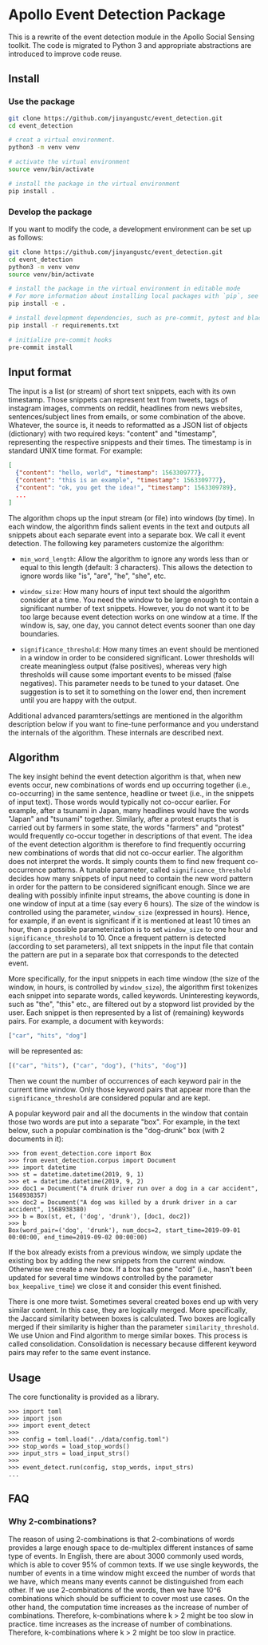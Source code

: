 # Apollo Event Detection Package

This is a rewrite of the event detection module in the Apollo Social Sensing toolkit. The code is migrated to Python 3 and
appropriate abstractions are introduced to improve code reuse.

## Install

### Use the package

```bash
git clone https://github.com/jinyangustc/event_detection.git
cd event_detection

# creat a virtual environment.
python3 -m venv venv

# activate the virtual environment
source venv/bin/activate

# install the package in the virtual environment
pip install .
```

### Develop the package

If you want to modify the code, a development environment can be set up as follows:
```bash
git clone https://github.com/jinyangustc/event_detection.git
cd event_detection
python3 -m venv venv
source venv/bin/activate

# install the package in the virtual environment in editable mode
# For more information about installing local packages with `pip`, see `pip help install`
pip install -e .

# install development dependencies, such as pre-commit, pytest and black, etc.
pip install -r requirements.txt

# initialize pre-commit hooks
pre-commit install
```
## Input format

The input is a list (or stream) of short text snippets, each with its own timestamp. Those snippets can represent text from tweets, tags of instagram images, comments on reddit, headlines from news websites, sentences/subject lines from emails, or some combination of the above. Whatever, the source is, it needs to reformatted as a JSON list of objects (dictionary) with two required keys: "content" and "timestamp", representing the respective snippests and their times. The timestamp is in standard UNIX time format. For example: 

```json
[
  {"content": "hello, world", "timestamp": 1563309777},
  {"content": "this is an example", "timestamp": 1563309777},
  {"content": "ok, you get the idea!", "timestamp": 1563309789},
  ...
]
```

The algorithm chops up the input stream (or file) into windows (by time). In each window, the algorithm finds salient events in the text and outputs all snippets about each separate event into a separate box. We call it event detection. The following key parameters customize the algorithm:

- `min_word_length`: Allow the algorithm to ignore any words less than or equal to this length (default: 3 characters). This allows the detection to ignore words like "is", "are", "he", "she", etc.

- `window_size`: How many hours of input text should the algorithm consider at a time. You need the window to be large enough to contain a significant number of text snippets. However, you do not want it to be too large because event detection works on one window at a time. If the window is, say, one day, you cannot detect events sooner than one day boundaries.

- `significance_threshold`: How many times an event should be mentioned in a window in order to be considered significant. Lower thresholds will create meaningless output (false positives), whereas very high thresholds will cause some important events to be missed (false negatives). This parameter needs to be tuned to your dataset. One suggestion is to set it to something on the lower end, then increment until you are happy with the output.

Additional advanced paramters/settings are mentioned in the algorithm description below if you want to fine-tune performance and you understand the internals of the algorithm. These internals are described next.

## Algorithm

The key insight behind the event detection algorithm is that, when new events occur, new combinations of words end up occurring together (i.e., co-occurring) in the same sentence, headline or tweet (i.e., in the snippets of input text). Those words would typically not co-occur earlier. For example, after a tsunami in Japan, many headlines would have the words "Japan" and "tsunami" together. Similarly, after a protest erupts that is carried out by farmers in some state, the words "farmers" and "protest" would frequently co-occur together in descriptions of that event. The idea of the event detection algorithm is therefore to find frequently occurring new combinations of words that did not co-occur earlier. The algorithm does not interpret the words. It simply counts them to find new frequent co-occurrence patterns. A tunable parameter, called `significance_threshold` decides how many snippets of input need to contain the new word pattern in order for the pattern to be considered significant enough. Since we are dealing with possibly infinite input streams, the above counting is done in one window of input at a time (say every 6 hours). The size of the window is controlled using the parameter, `window_size` (expressed in hours). Hence, for example, if an event is significant if it is mentioned at least 10 times an hour, then  a possible parameterization is to set `window_size` to one hour and `significance_threshold` to 10. Once a frequent pattern is detected (according to set parameters), all text snippets in the input file that contain the pattern are put in a separate box that corresponds to the detected event. 

More specifically, for the input snippets in each time window (the size of the window, in hours, is controlled by `window_size`), the algorithm first tokenizes each snippet into separate words, called 
keywords. Uninteresting keywords, such as "the", "this" etc., are filtered out by a stopword list provided by the
user. Each snippet is then represented by a list of (remaining) keywords pairs. For example, a document with
keywords:
```python
["car", "hits", "dog"]
```
will be represented as:
```python
[("car", "hits"), ("car", "dog"), ("hits", "dog")]
```
Then we count the number of occurrences of each keyword pair in the current time window. Only those keyword pairs that
appear more than the `significance_threshold` are considered popular and are kept.

A popular keyword pair and all the documents in the window that contain those two words are put into a separate "box". For
example, in the text below, such a popular combination is the "dog-drunk" box (with 2 documents in it):
```text
>>> from event_detection.core import Box
>>> from event_detection.corpus import Document
>>> import datetime
>>> st = datetime.datetime(2019, 9, 1)
>>> et = datetime.datetime(2019, 9, 2)
>>> doc1 = Document("A drunk driver run over a dog in a car accident", 1568938357)
>>> doc2 = Document("A dog was killed by a drunk driver in a car accident", 1568938380)
>>> b = Box(st, et, ('dog', 'drunk'), [doc1, doc2])
>>> b
Box(word_pair=('dog', 'drunk'), num_docs=2, start_time=2019-09-01 00:00:00, end_time=2019-09-02 00:00:00)
```

If the box already exists from a previous window, we simply update the existing box by adding the new snippets from the
current window. Otherwise we create a new box. If a box has gone "cold" (i.e., hasn't been updated for several time windows controlled by the parameter `box_keepalive_time`) we close it and consider this event finished.

There is one more twist. Sometimes several created boxes end up with very similar content. In this case, they are logically merged. More specifically, the Jaccard similarity between boxes is calculated. Two boxes are logically merged if their similarity is higher than the parameter `similarity_threshold`. We use Union and Find algorithm
to merge similar boxes. This process is called consolidation. Consolidation is necessary because different keyword pairs
may refer to the same event instance.

## Usage

The core functionality is provided as a library.
```text
>>> import toml
>>> import json
>>> import event_detect
>>>
>>> config = toml.load("../data/config.toml")
>>> stop_words = load_stop_words()
>>> input_strs = load_input_strs()
>>>
>>> event_detect.run(config, stop_words, input_strs)
...
```

## FAQ

### Why 2-combinations?
The reason of using 2-combinations is that 2-combinations of words provides a large enough space to de-multiplex
different instances of same type of events. In English, there are about 3000 commonly used words, which is able to cover
95% of common texts. If we use single keywords, the number of events in a time window might exceed the number of words
that we have, which means many events cannot be distinguished from each other. If we use 2-combinations of the words,
then we have 10^6 combinations which should be sufficient to cover most use cases. On the other hand, the computation
time increases as the increase of number of combinations. Therefore, k-combinations where k > 2 might be too slow in
practice. time increases as the increase of number of combinations. Therefore, k-combinations where k > 2 might be too
slow in practice.
